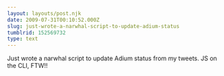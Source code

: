 ```yaml
---
layout: layouts/post.njk
date: 2009-07-31T00:10:52.000Z
slug: just-wrote-a-narwhal-script-to-update-adium-status
tumblrid: 152569732
type: text
---
```

<p>Just wrote a narwhal script to update Adium status from my tweets. JS on the CLI, FTW!!</p>

